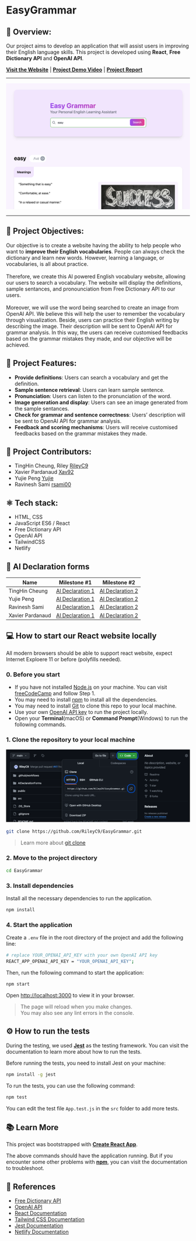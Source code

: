 # EasyGrammar

## 📖 Overview:

Our project aims to develop an application that will assist users in improving their English language skills. This project is developed using **React**, **Free Dictionary API** and **OpenAI API**.

<!--  The README should also include a link to the public URL, project demo, reports, presentations and any other relevant information. -->

[**Visit the Website**](https://easygrammar.netlify.app/) | [**Project Demo Video**](https://drive.google.com/file/d/1BGwYyWy6-Ay4LPMKNaLGZ9Xeqsm9he0E/view?usp=drive_link) | [**Project Report**](https://docs.google.com/document/d/1XhQ-kXFoNVW9rrmTBhKYQwvTLdIz18xYKvOCXiW-q-A/edit?usp=sharing)

---

![Easy Grammar](./src/img/homepage.png)

---

## 🎯 Project Objectives:

Our objective is to create a website having the ability to help people who want to **improve their English vocabularies**. People can always check the dictionary and learn new words. However, learning a language, or vocabularies, is all about practice.
<br><br>Therefore, we create this AI powered English vocabulary website, allowing our users to search a vocabulary. The website will display the definitions, sample sentances, and pronounciation from Free Dictionary API to our users.
<br><br>Moreover, we will use the word being searched to create an image from OpenAI API. We believe this will help the user to remember the vocabulary through visualization. Beside, users can practice their English writing by describing the image. Their description will be sent to OpenAI API for grammar analysis. In this way, the users can receive customised feedbacks based on the grammar mistakes they made, and our objective will be achieved.

## 🚀 Project Features:

- **Provide definitions**: Users can search a vocabulary and get the definition.
- **Sample sentence retrieval**: Users can learn sample sentence.
- **Pronunciation**: Users can listen to the pronunciation of the word.
- **Image generation and display**: Users can see an image generated from the sample sentances.
- **Check for grammar and sentence correctness**: Users’ description will be sent to OpenAI API for grammar analysis.
- **Feedback and scoring mechanisms**: Users will receive customised feedbacks based on the grammar mistakes they made.

## 👥 Project Contributors:

- TingHin Cheung, Riley [RileyC9](https://github.com/RileyC9)
- Xavier Pardanaud [Xav92](https://github.com/Xav92)
- Yujie Peng [Yujie](https://github.com/Peng-Yujie)
- Ravinesh Sami [rsami00](https://github.com/rsami00)

## ⚛️ Tech stack:

- HTML, CSS
- JavaScript ES6 / React
- Free Dictionary API
- OpenAI API
- TailwindCSS
- Netlify

## 💬 AI Declaration forms

| Name             | Milestone #1                                                                            | Milestone #2                                                                        |
| ---------------- | --------------------------------------------------------------------------------------- | ----------------------------------------------------------------------------------- |
| TingHin Cheung   | [AI Declaration 1](./AIDeclarationForms/p1_AI_declaration_TingHin_Cheung_100396747.pdf) | [AI Declaration 2](./AIDeclarationForms/P2_AI_Declaration_TingHin_Cheung_100396747.pdf)|
| Yujie Peng       | [AI Declaration 1](./AIDeclarationForms/p1_AI_Declaration_Yujie_Peng_100407970.pdf)     | [AI Declaration 2](./AIDeclarationForms/p2_AI_Declaration_Yujie_Peng_100407970.pdf) |
| Ravinesh Sami    | [AI Declaration 1](./AIDeclarationForms/p1_AI_Declaration_Ravinesh_Sami_100399749.pdf)  |  [AI Declaration 2](./AIDeclarationForms/P2_AI_Declaration_Ravinesh_Sami_100399749.pdf)                                                                                   |
| Xavier Pardanaud | [AI Declaration 1](AIDeclarationForms/P1_AI_Declaration_Xavier_Pardanaud_100309633.pdf) | [AI Declaration 2](AIDeclarationForms/P2_AI_Declaration_Xavier_Pardanaud_100309633.pdf)|

## 💻 How to start our React website locally

All modern browsers should be able to support react website, expect Internet Exploere 11 or before (polyfills needed).

### 0. Before you start

- If you have not installed [Node.js](https://nodejs.org/en/) on your machine. You can visit [freeCodeCamp](https://www.freecodecamp.org/news/how-to-install-react-a-step-by-step-guide/) and follow Step 1.
- You may need to install [npm](https://www.npmjs.com/get-npm) to install all the dependencies.
- You may need to install [Git](https://github.com/git-guides/install-git) to clone this repo to your local machine.
- Use your own [OpenAI API key](https://platform.openai.com/docs/overview) to run the project locally.
- Open your **Terminal**(macOS) or **Command Prompt**(Windows) to run the following commands.

### 1. Clone the repository to your local machine

![Cloning repoitory](./githubReadmeSteps.png)

```bash
git clone https://github.com/RileyC9/EasyGrammar.git
```

> Learn more about [git clone](https://github.com/git-guides/git-clone)

### 2. Move to the project directory

```bash
cd EasyGrammar
```

### 3. Install dependencies

Install all the necessary dependencies to run the application.

```bash
npm install
```

### 4. Start the application

Create a `.env` file in the root directory of the project and add the following line:

```bash
# replace YOUR_OPENAI_API_KEY with your own OpenAI API key
REACT_APP_OPENAI_API_KEY = "YOUR_OPENAI_API_KEY";
```

Then, run the following command to start the application:

```bash
npm start
```

Open [http://localhost:3000](http://localhost:3000) to view it in your browser.

> The page will reload when you make changes.\
> You may also see any lint errors in the console.

## ⚙️ How to run the tests

During the testing, we used [**Jest**](https://jestjs.io/docs/getting-started) as the testing framework. You can visit the documentation to learn more about how to run the tests.

Before running the tests, you need to install Jest on your machine:

```bash
npm install -g jest
```

To run the tests, you can use the following command:

```bash
npm test
```

You can edit the test file `App.test.js` in the `src` folder to add more tests.

## 📚 Learn More

This project was bootstrapped with [**Create React App**](https://github.com/facebook/create-react-app).

The above commands should have the application running. But if you encounter some other problems with [**npm**](https://docs.npmjs.com), you can visit the documentation to troubleshoot.

## 📝 References

- [Free Dictionary API](https://dictionaryapi.dev/)
- [OpenAI API](https://platform.openai.com/docs/overview)
- [React Documentation](https://reactjs.org/docs/getting-started.html)
- [Tailwind CSS Documentation](https://tailwindcss.com/docs)
- [Jest Documentation](https://jestjs.io/docs/getting-started)
- [Netlify Documentation](https://docs.netlify.com/)
